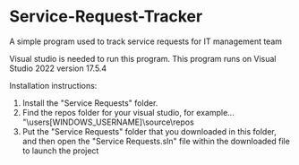 # Service-Request-Tracker
A simple program used to track service requests for IT management team


Visual studio is needed to run this program.
This program runs on Visual Studio 2022 version 17.5.4

Installation instructions:
1. Install the "Service Requests" folder.
2. Find the repos folder for your visual studio, for example... "\users\[WINDOWS_USERNAME]\source\repos
3. Put the "Service Requests" folder that you downloaded in this folder, and then open the "Service Requests.sln" file within the downloaded file to launch the project
